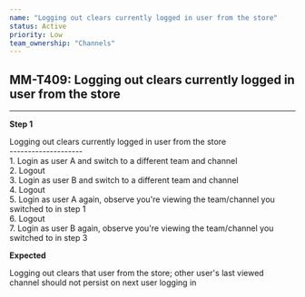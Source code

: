 ```yaml
---
name: "Logging out clears currently logged in user from the store"
status: Active
priority: Low
team_ownership: "Channels"
---
```


## MM-T409: Logging out clears currently logged in user from the store

---

**Step 1**

Logging out clears currently logged in user from the store\
\--------------------\
1\. Login as user A and switch to a different team and channel\
2\. Logout\
3\. Login as user B and switch to a different team and channel\
4\. Logout\
5\. Login as user A again, observe you're viewing the team/channel you switched to in step 1\
6\. Logout\
7\. Login as user B again, observe you're viewing the team/channel you switched to in step 3

**Expected**

Logging out clears that user from the store; other user's last viewed channel should not persist on next user logging in
